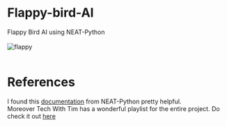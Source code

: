 # Flappy-bird-AI
Flappy Bird AI using NEAT-Python
<br>
<br>
![flappy](https://user-images.githubusercontent.com/55712612/123522612-eb5f3800-d6db-11eb-97d0-a37d392b697a.gif)
<br>
<br>









# References
I found this [documentation](https://neat-python.readthedocs.io/en/latest/) from NEAT-Python pretty helpful.
<br>
Moreover Tech With Tim has a wonderful playlist for the entire project. Do check it out [here](https://www.youtube.com/watch?v=MMxFDaIOHsE&list=PLzMcBGfZo4-lwGZWXz5Qgta_YNX3_vLS2)
